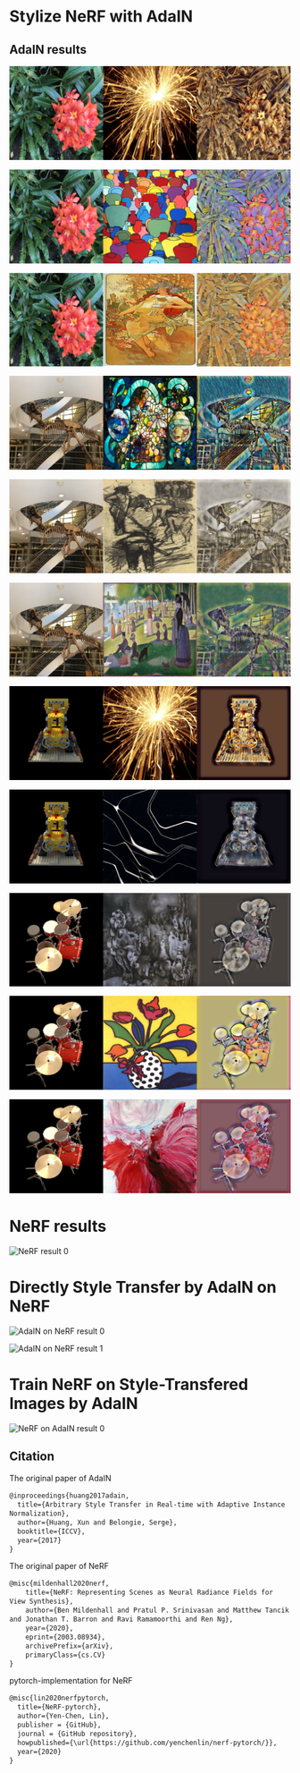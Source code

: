 # Stylize NeRF with AdaIN 

## AdaIN results

![AdaIN result 0](./img/flower0.jpg)

![AdaIN result 1](./img/flower1.jpg)

![AdaIN result 2](./img/flower2.jpg)

![AdaIN result 3](./img/trex0.jpg)

![AdaIN result 4](./img/trex1.jpg)

![AdaIN result 5](./img/trex2.jpg)

![AdaIN result 6](./img/lego0.png)

![AdaIN result 7](./img/lego1.png)

![AdaIN result 8](./img/drums0.png)

![AdaIN result 9](./img/drums1.png)

![AdaIN result 10](./img/drums2.png)

# NeRF results

![NeRF result 0](./img/flower_test_spiral_200000_rgb.gif)

# Directly Style Transfer by AdaIN on NeRF

![AdaIN on NeRF result 0](./img/lego-EnCampoGris.gif)

![AdaIN on NeRF result 1](./img/ship-FlowerFishAndFruit.gif)

# Train NeRF on Style-Transfered Images by AdaIN

![NeRF on AdaIN result 0](./img/blender_paper_lego-EnCampoGris_spiral_150000_rgb.gif)

## Citation
The original paper of AdaIN
```
@inproceedings{huang2017adain,
  title={Arbitrary Style Transfer in Real-time with Adaptive Instance Normalization},
  author={Huang, Xun and Belongie, Serge},
  booktitle={ICCV},
  year={2017}
}
```

The original paper of NeRF
```
@misc{mildenhall2020nerf,
    title={NeRF: Representing Scenes as Neural Radiance Fields for View Synthesis},
    author={Ben Mildenhall and Pratul P. Srinivasan and Matthew Tancik and Jonathan T. Barron and Ravi Ramamoorthi and Ren Ng},
    year={2020},
    eprint={2003.08934},
    archivePrefix={arXiv},
    primaryClass={cs.CV}
}
```

pytorch-implementation for NeRF
```
@misc{lin2020nerfpytorch,
  title={NeRF-pytorch},
  author={Yen-Chen, Lin},
  publisher = {GitHub},
  journal = {GitHub repository},
  howpublished={\url{https://github.com/yenchenlin/nerf-pytorch/}},
  year={2020}
}
```
